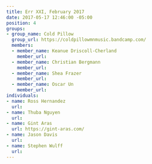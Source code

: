 ```yaml
---
title: Err XXI, February 2017
date: 2017-05-17 12:46:00 -05:00
position: 4
groups:
- group_name: Cold Pillow
  group_url: https://coldpillowmnmusic.bandcamp.com/
  members:
  - member_name: Keanue Driscoll-Cherland
    member_url: 
  - member_name: Christian Bergmann
    member_url: 
  - member_name: Shea Frazer
    member_url: 
  - member_name: Oscar Un
    member_url: 
individuals:
- name: Ross Hernandez
  url: 
- name: Thuba Nguyen
  url: 
- name: Gint Aras
  url: https://gint-aras.com/
- name: Jason Davis
  url: 
- name: Stephen Wulff
  url: 
---
```



